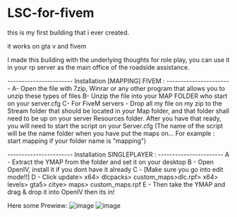 # LSC-for-fivem
this is my first building that i ever created.

it works on gta v and fivem

I made this building with the underlying thoughts for role play, you can use it in your rp server as the main office of the roadside assistance.





----------------------- Installation [MAPPING] FIVEM : -----------------------
A- Open the file with 7zip, Winrar or any other program that allows you to unzip these types of files
B- Unzip the file into your MAP FOLDER who start on your server.cfg
C- For FiveM servers - Drop all my file on my zip to the Stream
folder that should be located in your Map folder, and that folder shall need to be up on
your server Resources folder. After you have that ready, you will need to start the script on your Server.cfg
(The name of the script will be the name folder when you have put the maps on... For example : start mapping if your
folder name is "mapping")




----------------------- Installation SINGLEPLAYER : -----------------------
A - Extract the YMAP from the folder and set it on your desktop
B - Open OpenIV, install it if you dont have it already
C - [Make sure you go into edit mode!!]
D - Click update> x64> dlcpacks> custom_maps>dlc.rpf> x64> levels> gta5> citye> maps> custom_maps.rpf
E - Then take the YMAP and drag & drop it into OpenIV then its in!


Here some Prewiew: 
![image](https://github.com/user-attachments/assets/bf0548c4-5d21-461a-bc91-bf39c85dd5df)
![image](https://github.com/user-attachments/assets/5ce88746-e7d8-4229-83e2-0321ef73a9fe)
